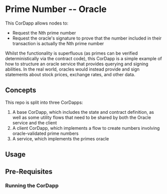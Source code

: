 # Prime Number -- Oracle

This CorDapp allows nodes to:

* Request the Nth prime number
* Request the oracle's signature to prove that the number included in their transaction is actually the Nth prime
  number

Whilst the functionality is superfluous (as primes can be verified deterministically via the contract code), this
CorDapp is a simple example of how to structure an oracle service that provides querying and signing abilities. In the
real world, oracles would instead provide and sign statements about stock prices, exchange rates, and other data.


## Concepts

This repo is split into three CorDapps:

1. A base CorDapp, which includes the state and contract definition, as well as some utility flows that need to be
   shared by both the Oracle service and the client
2. A client CorDapp, which implements a flow to create numbers involving oracle-validated prime numbers
3. A service, which implements the primes oracle


## Usage


## Pre-Requisites


### Running the CorDapp

